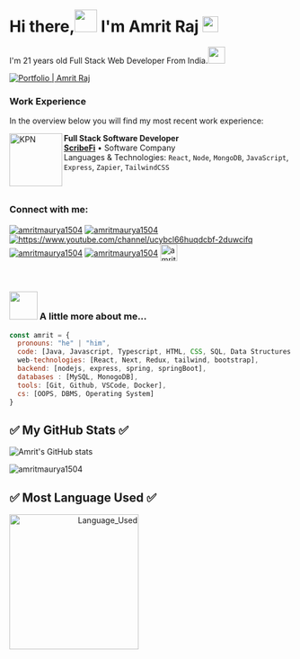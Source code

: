 # Hi there,<img src="https://media.giphy.com/media/hvRJCLFzcasrR4ia7z/giphy.gif" height="40px" width="40px"> I'm Amrit Raj  <img src="https://emojis.slackmojis.com/emojis/images/1531849430/4246/blob-sunglasses.gif?1531849430" width="28"/>
I'm 21 years old Full Stack Web Developer From India.<img src="https://media.giphy.com/media/WUlplcMpOCEmTGBtBW/giphy.gif" width="30"> 

[![Portfolio | Amrit Raj](https://img.shields.io/website?label=portfolio&style=for-the-badge&url=https://amritraj-q0t3o23z3-amritmaurya1504.vercel.app/)](https://amritraj-q0t3o23z3-amritmaurya1504.vercel.app/)

### Work Experience
In the overview below you will find my most recent work experience:

[<img align="left" height="94px" width="94px" alt="KPN" src="https://res.cloudinary.com/amritrajmaurya/image/upload/v1666256257/AppIcon_talaqn.webp"/>](https://www.scribefi.com/)

**Full Stack Software Developer** \
[**ScribeFi**](https://scribefi.com/) • Software Company \
Languages & Technologies: `React`, `Node`, `MongoDB`, `JavaScript`, `Express`, `Zapier`, `TailwindCSS` \
<br/>
<br/>

### Connect with me:

<p align="left">
<a href="https://www.linkedin.com/in/amrit-r-3400b71bb/" target="blank"><img align="center" src="https://img.shields.io/badge/linkedin-%230077B5.svg?style=for-the-badge&logo=linkedin&logoColor=white" alt="amritmaurya1504" /></a>
<a href="https://instagram.com/rajamrit_15" target="blank"><img align="center" src="https://img.shields.io/badge/Instagram-%23E4405F.svg?style=for-the-badge&logo=Instagram&logoColor=white" alt="amritmaurya1504" /></a>
<a href="https://www.youtube.com/infoskillx/" target="blank"><img align="center" src="https://img.shields.io/badge/YouTube-%23FF0000.svg?style=for-the-badge&logo=YouTube&logoColor=white" alt="https://www.youtube.com/channel/ucybcl66huqdcbf-2duwcifq" /></a>
<a href="https://www.hackerrank.com/bigo_15" target="blank"><img align="center" src="https://img.shields.io/badge/-Hackerrank-2EC866?style=for-the-badge&logo=HackerRank&logoColor=white" alt="amritmaurya1504" /></a>
<a href="https://leetcode.com/rajamrit_15/" target="blank"><img align="center" src="https://img.shields.io/badge/LeetCode-000000?style=for-the-badge&logo=LeetCode&logoColor=#d16c06" alt="amritmaurya1504" /></a>
<a href="https://auth.geeksforgeeks.org/user/rajamrit15/practice/" target="blank"><img align="center" src="https://raw.githubusercontent.com/rahuldkjain/github-profile-readme-generator/master/src/images/icons/Social/geeks-for-geeks.svg" alt="amritmaurya1504" height="30" widht="40" /></a>
  

</p>

<br />

### <img src="https://media.giphy.com/media/VgCDAzcKvsR6OM0uWg/giphy.gif" width="50"> A little more about me...  

```javascript
const amrit = {
  pronouns: "he" | "him",
  code: [Java, Javascript, Typescript, HTML, CSS, SQL, Data Structures & Algorithm, Problem Solving],
  web-technologies: [React, Next, Redux, tailwind, bootstrap],
  backend: [nodejs, express, spring, springBoot],
  databases : [MySQL, MonogoDB],
  tools: [Git, Github, VSCode, Docker],
  cs: [OOPS, DBMS, Operating System]
}
```



## ✅ My GitHub Stats ✅
![Amrit's GitHub stats](https://github-readme-stats.vercel.app/api?username=amritmaurya1504&count_private=true&stars=true&include_all_commits=true&show_icons=true&theme=radical)
<p><img align="center" src="https://github-readme-streak-stats.herokuapp.com/?user=amritmaurya1504&" alt="amritmaurya1504" /></p>

## ✅ Most Language Used ✅
<p align="right"><img align="left" height="240" width="230" src="https://github-readme-stats.vercel.app/api/top-langs/?username=amritmaurya1504&hide=css&theme=nord" alt="Language_Used" />

</p>

   <br />
   <br />

